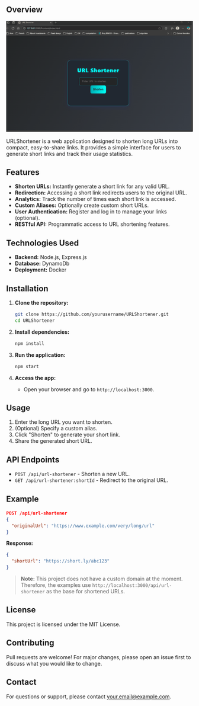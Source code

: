 
## Overview


![URLShortener Demo](/local/docs/url-shortener-demo.gif)


URLShortener is a web application designed to shorten long URLs into compact, easy-to-share links. It provides a simple interface for users to generate short links and track their usage statistics.

## Features

- **Shorten URLs:** Instantly generate a short link for any valid URL.
- **Redirection:** Accessing a short link redirects users to the original URL.
- **Analytics:** Track the number of times each short link is accessed.
- **Custom Aliases:** Optionally create custom short URLs.
- **User Authentication:** Register and log in to manage your links (optional).
- **RESTful API:** Programmatic access to URL shortening features.

## Technologies Used

- **Backend:** Node.js, Express.js
- **Database:** DynamoDb
- **Deployment:** Docker

## Installation

1. **Clone the repository:**
    ```bash
    git clone https://github.com/yourusername/URLShortener.git
    cd URLShortener
    ```

2. **Install dependencies:**
    ```bash
    npm install
    ```

4. **Run the application:**
    ```bash
    npm start
    ```

5. **Access the app:**
    - Open your browser and go to `http://localhost:3000`.

## Usage

1. Enter the long URL you want to shorten.
2. (Optional) Specify a custom alias.
3. Click "Shorten" to generate your short link.
4. Share the generated short URL.

## API Endpoints

- `POST /api/url-shortener` - Shorten a new URL.
- `GET /api/url-shortener:shortId` - Redirect to the original URL.

## Example

```json
POST /api/url-shortener
{
  "originalUrl": "https://www.example.com/very/long/url"
}
```
**Response:**
```json
{
  "shortUrl": "https://short.ly/abc123"
}
```

> **Note:** This project does not have a custom domain at the moment. Therefore, the examples use `http://localhost:3000/api/url-shortener` as the base for shortened URLs.


## License

This project is licensed under the MIT License.

## Contributing

Pull requests are welcome! For major changes, please open an issue first to discuss what you would like to change.

## Contact

For questions or support, please contact [your.email@example.com](mailto:your.email@example.com).